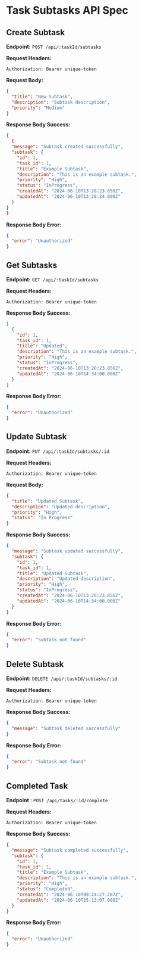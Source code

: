 # Task Subtasks API Spec

## Create Subtask

**Endpoint:** `POST /api/:taskId/subtasks`

**Request Headers:**

`Authorization: Bearer unique-token`

**Request Body:**

```json
{
  "title": "New Subtask",
  "description": "Subtask description",
  "priority": "Medium"
}
```

**Response Body Success:**

```json
{
  {
  "message": "Subtask created successfully",
  "subtask": {
    "id": 1,
    "task_id": 1,
    "title": "Example Subtask",
    "description": "This is an example subtask.",
    "priority": "High",
    "status": "InProgress",
    "createdAt": "2024-06-10T13:28:23.856Z",
    "updatedAt": "2024-06-10T13:28:24.000Z"
  }
}
}
```

**Response Body Error:**

```json
{
  "error": "Unauthorized"
}
```

## Get Subtasks

**Endpoint:** `GET /api/:taskId/subtasks`

**Request Headers:**

`Authorization: Bearer unique-token`

**Response Body Success:**

```json
[
  {
    "id": 1,
    "task_id": 1,
    "title": "Updated",
    "description": "This is an example subtask.",
    "priority": "High",
    "status": "InProgress",
    "createdAt": "2024-06-10T13:28:23.856Z",
    "updatedAt": "2024-06-10T14:34:00.000Z"
  }
]
```

**Response Body Error:**

```json
{
  "error": "Unauthorized"
}
```

## Update Subtask

**Endpoint:** `PUT /api/:taskId/subtasks/:id`

**Request Headers:**

`Authorization: Bearer unique-token`

**Request Body:**

```json
{
  "title": "Updated Subtask",
  "description": "Updated description",
  "priority": "High",
  "status": "In Progress"
}
```

**Response Body Success:**

```json
{
  "message": "Subtask updated successfully",
  "subtask": {
    "id": 1,
    "task_id": 1,
    "title": "Updated Subtask",
    "description": "Updated description",
    "priority": "High",
    "status": "InProgress",
    "createdAt": "2024-06-10T13:28:23.856Z",
    "updatedAt": "2024-06-10T14:34:00.000Z"
  }
}
```

**Response Body Error:**

```json
{
  "error": "Subtask not found"
}
```

## Delete Subtask

**Endpoint:** `DELETE /api/:taskId/subtasks/:id`

**Request Headers:**

`Authorization: Bearer unique-token`

**Response Body Success:**

```json
{
  "message": "Subtask deleted successfully"
}
```

**Response Body Error:**

```json
{
  "error": "Subtask not found"
}
```

## Completed Task

**Endpoint** : `POST /api/tasks/:id/complete`

**Request Headers:**

`Authorization: Bearer unique-token`

**Response Body Success:**

```json
{
  "message": "Subtask completed successfully",
  "subtask": {
    "id": 1,
    "task_id": 1,
    "title": "Example Subtask",
    "description": "This is an example subtask.",
    "priority": "High",
    "status": "Completed",
    "createdAt": "2024-06-10T09:24:27.287Z",
    "updatedAt": "2024-06-10T15:13:07.000Z"
  }
}
```

**Response Body Error:**

```json
{
  "error": "Unauthorized"
}
```
